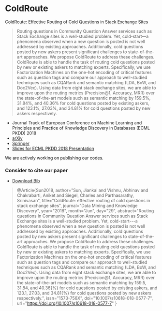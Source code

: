 # ColdRoute

ColdRoute: Effective Routing of Cold Questions in Stack Exchange Sites

> Routing questions in Community Question Answer services such as Stack Exchange sites is a well-studied problem. Yet, cold-start—a phenomena observed when a new question is posted is not well addressed by existing approaches. Additionally, cold questions posted by new askers present significant challenges to state-of-the-art approaches. We propose ColdRoute to address these challenges. ColdRoute is able to handle the task of routing cold questions posted by new or existing askers to matching experts. Specifically, we use Factorization Machines on the one-hot encoding of critical features such as question tags and compare our approach to well-studied techniques such as CQARank and semantic matching (LDA, BoW, and Doc2Vec). Using data from eight stack exchange sites, we are able to improve upon the routing metrics (Precision@1, Accuracy, MRR) over the state-of-the-art models such as semantic matching by 159.5%, 31.84%, and 40.36% for cold questions posted by existing askers, and 123.1%, 27.03%, and 34.81% for cold questions posted by new askers respectively.

* Journal Track of European Conference on Machine Learning and Principles and Practice of Knowledge Discovery in Databases (ECML PKDD) 2018
* [arXiv](https://arxiv.org/abs/1807.00462)
* [Springer](https://link.springer.com/article/10.1007%2Fs10618-018-0577-7)
* [Slides for ECML PKDD 2018 Presentation](https://www.dropbox.com/s/upqynsfc4ivpzjc/Slides_ECMLPKDD_2018_ColdRoute.pdf?dl=0)

We are actively working on publishing our codes. 

### Consider to cite our paper

* [Download Bib](https://citation-needed.springer.com/v2/references/10.1007/s10618-018-0577-7?format=bibtex&flavour=citation)

> @Article{Sun2018,
author="Sun, Jiankai
and Vishnu, Abhinav
and Chakrabarti, Aniket
and Siegel, Charles
and Parthasarathy, Srinivasan",
title="ColdRoute: effective routing of cold questions in stack exchange sites",
journal="Data Mining and Knowledge Discovery",
year="2018",
month="Jun",
day="29",
abstract="Routing questions in Community Question Answer services such as Stack Exchange sites is a well-studied problem. Yet, cold-start---a phenomena observed when a new question is posted is not well addressed by existing approaches. Additionally, cold questions posted by new askers present significant challenges to state-of-the-art approaches. We propose ColdRoute to address these challenges. ColdRoute is able to handle the task of routing cold questions posted by new or existing askers to matching experts. Specifically, we use Factorization Machines on the one-hot encoding of critical features such as question tags and compare our approach to well-studied techniques such as CQARank and semantic matching (LDA, BoW, and Doc2Vec). Using data from eight stack exchange sites, we are able to improve upon the routing metrics (Precision@1, Accuracy, MRR) over the state-of-the-art models such as semantic matching by 159.5, 31.84, and 40.36{\%} for cold questions posted by existing askers, and 123.1, 27.03, and 34.81{\%} for cold questions posted by new askers respectively.",
issn="1573-756X",
doi="10.1007/s10618-018-0577-7",
url="https://doi.org/10.1007/s10618-018-0577-7"
}


